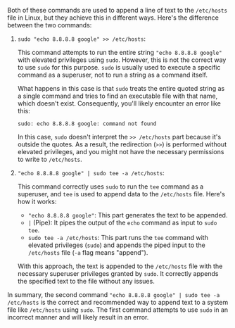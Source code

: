 Both of these commands are used to append a line of text to the `/etc/hosts` file in Linux, but they achieve this in different ways. Here's the difference between the two commands:

1. `sudo "echo 8.8.8.8 google" >> /etc/hosts`:

   This command attempts to run the entire string `"echo 8.8.8.8 google"` with elevated privileges using `sudo`. However, this is not the correct way to use `sudo` for this purpose. `sudo` is usually used to execute a specific command as a superuser, not to run a string as a command itself.

   What happens in this case is that `sudo` treats the entire quoted string as a single command and tries to find an executable file with that name, which doesn't exist. Consequently, you'll likely encounter an error like this:

   ```
   sudo: echo 8.8.8.8 google: command not found
   ```

   In this case, `sudo` doesn't interpret the `>> /etc/hosts` part because it's outside the quotes. As a result, the redirection (`>>`) is performed without elevated privileges, and you might not have the necessary permissions to write to `/etc/hosts`.

2. `"echo 8.8.8.8 google" | sudo tee -a /etc/hosts`:

   This command correctly uses `sudo` to run the `tee` command as a superuser, and `tee` is used to append data to the `/etc/hosts` file. Here's how it works:

   - `"echo 8.8.8.8 google"`: This part generates the text to be appended.
   - `|` (Pipe): It pipes the output of the `echo` command as input to `sudo tee`.
   - `sudo tee -a /etc/hosts`: This part runs the `tee` command with elevated privileges (`sudo`) and appends the piped input to the `/etc/hosts` file (`-a` flag means "append").

   With this approach, the text is appended to the `/etc/hosts` file with the necessary superuser privileges granted by `sudo`. It correctly appends the specified text to the file without any issues.

In summary, the second command `"echo 8.8.8.8 google" | sudo tee -a /etc/hosts` is the correct and recommended way to append text to a system file like `/etc/hosts` using `sudo`. The first command attempts to use `sudo` in an incorrect manner and will likely result in an error.